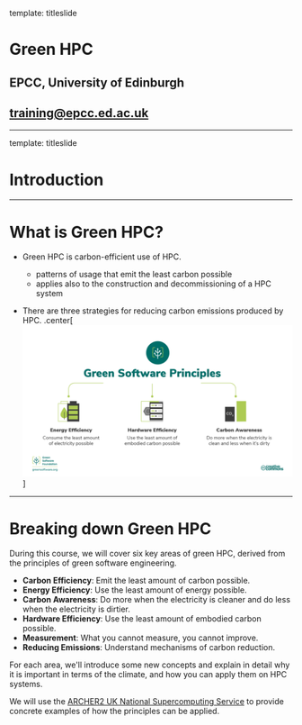 template: titleslide

# Green HPC
## EPCC, University of Edinburgh
## training@epcc.ed.ac.uk

---

template: titleslide
# Introduction

---
# What is Green HPC?

- Green HPC is carbon-efficient use of HPC.
  - patterns of usage that emit the least carbon possible
  - applies also to the construction and decommissioning of a HPC system

- There are three strategies for reducing carbon emissions produced by HPC.
.center[![:scale_img 90%](green_software_principles.png)]


---
# Breaking down Green HPC

During this course, we will cover six key areas of green HPC, derived from the principles of
green software engineering.

- **Carbon Efficiency**: Emit the least amount of carbon possible.
- **Energy Efficiency**: Use the least amount of energy possible.
- **Carbon Awareness**: Do more when the electricity is cleaner and do less when the electricity is dirtier.
- **Hardware Efficiency**: Use the least amount of embodied carbon possible.
- **Measurement**: What you cannot measure, you cannot improve.
- **Reducing Emissions**: Understand mechanisms of carbon reduction.

For each area, we'll introduce some new concepts and explain in detail why it is important in terms of the climate,
and how you can apply them on HPC systems.

We will use the [ARCHER2 UK National Supercomputing Service](https://www.archer2.ac.uk) to provide concrete examples of how
the principles can be applied.